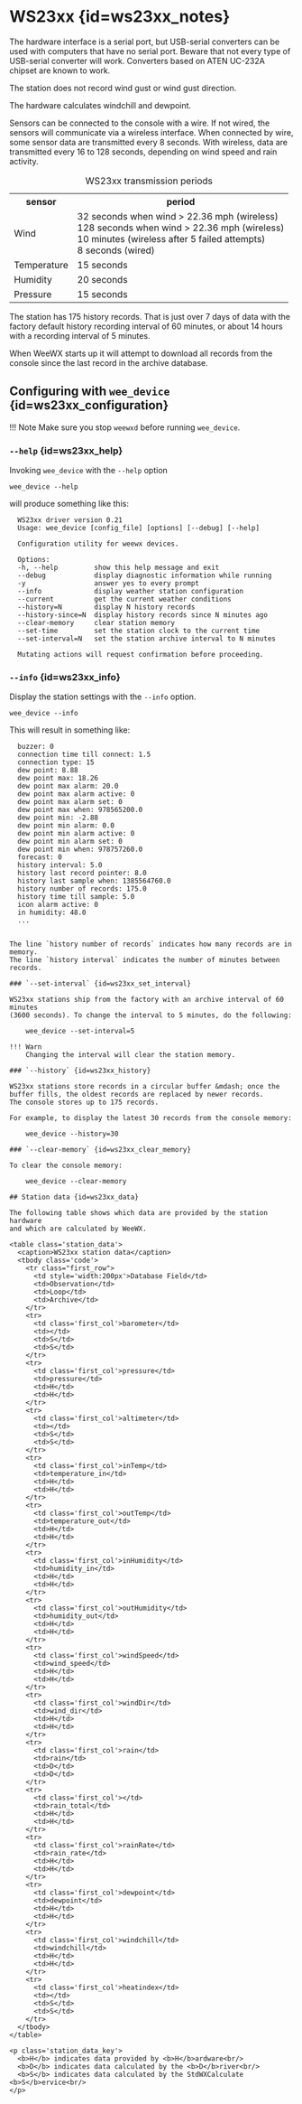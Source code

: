 # WS23xx {id=ws23xx_notes}

The hardware interface is a serial port, but USB-serial converters
can be used with computers that have no serial port. Beware that
not every type of USB-serial converter will work. Converters based
on ATEN UC-232A chipset are known to work.

The station does not record wind gust or wind gust direction.

The hardware calculates windchill and dewpoint.

Sensors can be connected to the console with a wire.  If not wired,
the sensors will communicate via a wireless interface.  When
connected by wire, some sensor data are transmitted every 8
seconds.  With wireless, data are transmitted every 16 to 128
seconds, depending on wind speed and rain activity.

<table class='station_data'>
  <caption>WS23xx transmission periods</caption>
  <tbody>
    <tr><th>sensor</th><th>period</th></tr>
    <tr><td>Wind</td>
      <td>32 seconds when wind > 22.36 mph (wireless)<br/>
        128 seconds when wind > 22.36 mph (wireless)<br/>
        10 minutes (wireless after 5 failed attempts)<br/>
        8 seconds (wired)
    </td></tr>
    <tr><td>Temperature</td><td>15 seconds</td></tr>
    <tr><td>Humidity</td><td>20 seconds</td></tr>
    <tr><td>Pressure</td><td>15 seconds</td></tr>
  </tbody>
</table>

The station has 175 history records. That is just over 7 days of
data with the factory default history recording interval of 60
minutes, or about 14 hours with a recording interval of 5
minutes.

When WeeWX starts up it will attempt to
download all records from the console since the last record in the
archive database.


## Configuring with `wee_device` {id=ws23xx_configuration}

!!! Note
    Make sure you stop `weewxd` before running `wee_device`.

### `--help` {id=ws23xx_help}

Invoking `wee_device` with the `--help` option

    wee_device --help

will produce something like this:

```
  WS23xx driver version 0.21
  Usage: wee_device [config_file] [options] [--debug] [--help]

  Configuration utility for weewx devices.

  Options:
  -h, --help         show this help message and exit
  --debug            display diagnostic information while running
  -y                 answer yes to every prompt
  --info             display weather station configuration
  --current          get the current weather conditions
  --history=N        display N history records
  --history-since=N  display history records since N minutes ago
  --clear-memory     clear station memory
  --set-time         set the station clock to the current time
  --set-interval=N   set the station archive interval to N minutes

  Mutating actions will request confirmation before proceeding.
```

### `--info` {id=ws23xx_info}

Display the station settings with the `--info` option.

    wee_device --info

This will result in something like:

```
  buzzer: 0
  connection time till connect: 1.5
  connection type: 15
  dew point: 8.88
  dew point max: 18.26
  dew point max alarm: 20.0
  dew point max alarm active: 0
  dew point max alarm set: 0
  dew point max when: 978565200.0
  dew point min: -2.88
  dew point min alarm: 0.0
  dew point min alarm active: 0
  dew point min alarm set: 0
  dew point min when: 978757260.0
  forecast: 0
  history interval: 5.0
  history last record pointer: 8.0
  history last sample when: 1385564760.0
  history number of records: 175.0
  history time till sample: 5.0
  icon alarm active: 0
  in humidity: 48.0
  ...


The line `history number of records` indicates how many records are in memory.
The line `history interval` indicates the number of minutes between records.

### `--set-interval` {id=ws23xx_set_interval}

WS23xx stations ship from the factory with an archive interval of 60 minutes
(3600 seconds). To change the interval to 5 minutes, do the following:

    wee_device --set-interval=5

!!! Warn
    Changing the interval will clear the station memory.

### `--history` {id=ws23xx_history}

WS23xx stations store records in a circular buffer &mdash; once the
buffer fills, the oldest records are replaced by newer records.
The console stores up to 175 records.

For example, to display the latest 30 records from the console memory:

    wee_device --history=30

### `--clear-memory` {id=ws23xx_clear_memory}

To clear the console memory:

    wee_device --clear-memory

## Station data {id=ws23xx_data}

The following table shows which data are provided by the station hardware
and which are calculated by WeeWX.

<table class='station_data'>
  <caption>WS23xx station data</caption>
  <tbody class='code'>
    <tr class="first_row">
      <td style='width:200px'>Database Field</td>
      <td>Observation</td>
      <td>Loop</td>
      <td>Archive</td>
    </tr>
    <tr>
      <td class='first_col'>barometer</td>
      <td></td>
      <td>S</td>
      <td>S</td>
    </tr>
    <tr>
      <td class='first_col'>pressure</td>
      <td>pressure</td>
      <td>H</td>
      <td>H</td>
    </tr>
    <tr>
      <td class='first_col'>altimeter</td>
      <td></td>
      <td>S</td>
      <td>S</td>
    </tr>
    <tr>
      <td class='first_col'>inTemp</td>
      <td>temperature_in</td>
      <td>H</td>
      <td>H</td>
    </tr>
    <tr>
      <td class='first_col'>outTemp</td>
      <td>temperature_out</td>
      <td>H</td>
      <td>H</td>
    </tr>
    <tr>
      <td class='first_col'>inHumidity</td>
      <td>humidity_in</td>
      <td>H</td>
      <td>H</td>
    </tr>
    <tr>
      <td class='first_col'>outHumidity</td>
      <td>humidity_out</td>
      <td>H</td>
      <td>H</td>
    </tr>
    <tr>
      <td class='first_col'>windSpeed</td>
      <td>wind_speed</td>
      <td>H</td>
      <td>H</td>
    </tr>
    <tr>
      <td class='first_col'>windDir</td>
      <td>wind_dir</td>
      <td>H</td>
      <td>H</td>
    </tr>
    <tr>
      <td class='first_col'>rain</td>
      <td>rain</td>
      <td>D</td>
      <td>D</td>
    </tr>
    <tr>
      <td class='first_col'></td>
      <td>rain_total</td>
      <td>H</td>
      <td>H</td>
    </tr>
    <tr>
      <td class='first_col'>rainRate</td>
      <td>rain_rate</td>
      <td>H</td>
      <td>H</td>
    </tr>
    <tr>
      <td class='first_col'>dewpoint</td>
      <td>dewpoint</td>
      <td>H</td>
      <td>H</td>
    </tr>
    <tr>
      <td class='first_col'>windchill</td>
      <td>windchill</td>
      <td>H</td>
      <td>H</td>
    </tr>
    <tr>
      <td class='first_col'>heatindex</td>
      <td></td>
      <td>S</td>
      <td>S</td>
    </tr>
  </tbody>
</table>

<p class='station_data_key'>
  <b>H</b> indicates data provided by <b>H</b>ardware<br/>
  <b>D</b> indicates data calculated by the <b>D</b>river<br/>
  <b>S</b> indicates data calculated by the StdWXCalculate <b>S</b>ervice<br/>
</p>

